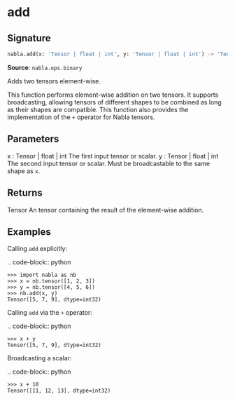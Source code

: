# add

## Signature

```python
nabla.add(x: 'Tensor | float | int', y: 'Tensor | float | int') -> 'Tensor'
```

**Source**: `nabla.ops.binary`

Adds two tensors element-wise.

This function performs element-wise addition on two tensors. It supports
broadcasting, allowing tensors of different shapes to be combined as long
as their shapes are compatible. This function also provides the
implementation of the `+` operator for Nabla tensors.

Parameters
----------
x : Tensor | float | int
    The first input tensor or scalar.
y : Tensor | float | int
    The second input tensor or scalar. Must be broadcastable to the same
    shape as `x`.

Returns
-------
Tensor
    An tensor containing the result of the element-wise addition.

Examples
--------
Calling `add` explicitly:


.. code-block:: python

    >>> import nabla as nb
    >>> x = nb.tensor([1, 2, 3])
    >>> y = nb.tensor([4, 5, 6])
    >>> nb.add(x, y)
    Tensor([5, 7, 9], dtype=int32)

Calling `add` via the `+` operator:


.. code-block:: python

    >>> x + y
    Tensor([5, 7, 9], dtype=int32)

Broadcasting a scalar:


.. code-block:: python

    >>> x + 10
    Tensor([11, 12, 13], dtype=int32)

